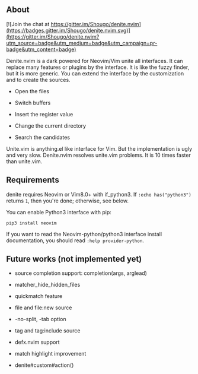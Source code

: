 ## About

[![Join the chat at https://gitter.im/Shougo/denite.nvim](https://badges.gitter.im/Shougo/denite.nvim.svg)](https://gitter.im/Shougo/denite.nvim?utm_source=badge&utm_medium=badge&utm_campaign=pr-badge&utm_content=badge)

Denite.nvim is a dark powered for Neovim/Vim unite all interfaces.
It can replace many features or plugins by the interface.
It is like the fuzzy finder, but it is more generic.
You can extend the interface by the customization and to create the sources.

* Open the files

* Switch buffers

* Insert the register value

* Change the current directory

* Search the candidates

Unite.vim is anything.el like interface for Vim.
But the implementation is ugly and very slow.
Denite.nvim resolves unite.vim problems.
It is 10 times faster than unite.vim.


## Requirements

denite requires Neovim or Vim8.0+ with if\_python3.
If `:echo has("python3")` returns `1`, then you're done; otherwise, see below.

You can enable Python3 interface with pip:

    pip3 install neovim

If you want to read the Neovim-python/python3 interface install documentation,
you should read `:help provider-python`.


## Future works (not implemented yet)

* source completion support: completion(args, arglead)

* matcher_hide_hidden_files

* quickmatch feature

* file and file:new source

* -no-split, -tab option

* tag and tag:include source

* defx.nvim support

* match highlight improvement

* denite#custom#action()
